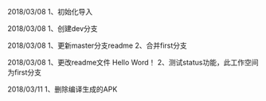 2018/03/08
1、初始化导入

2018/03/08
1、创建dev分支

2018/03/08
1、更新master分支readme
2、合并first分支

2018/03/08
1、更改readme文件  Hello Word！
2、测试status功能，此工作空间为first分支

2018/03/11
1、删除编译生成的APK

